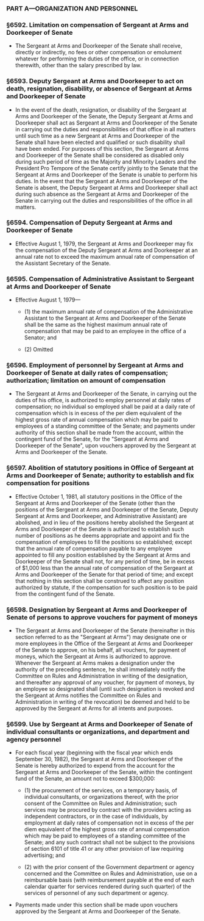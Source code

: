 ### PART A—ORGANIZATION AND PERSONNEL

### §6592. Limitation on compensation of Sergeant at Arms and Doorkeeper of Senate
* The Sergeant at Arms and Doorkeeper of the Senate shall receive, directly or indirectly, no fees or other compensation or emolument whatever for performing the duties of the office, or in connection therewith, other than the salary prescribed by law.

### §6593. Deputy Sergeant at Arms and Doorkeeper to act on death, resignation, disability, or absence of Sergeant at Arms and Doorkeeper of Senate
* In the event of the death, resignation, or disability of the Sergeant at Arms and Doorkeeper of the Senate, the Deputy Sergeant at Arms and Doorkeeper shall act as Sergeant at Arms and Doorkeeper of the Senate in carrying out the duties and responsibilities of that office in all matters until such time as a new Sergeant at Arms and Doorkeeper of the Senate shall have been elected and qualified or such disability shall have been ended. For purposes of this section, the Sergeant at Arms and Doorkeeper of the Senate shall be considered as disabled only during such period of time as the Majority and Minority Leaders and the President Pro Tempore of the Senate certify jointly to the Senate that the Sergeant at Arms and Doorkeeper of the Senate is unable to perform his duties. In the event that the Sergeant at Arms and Doorkeeper of the Senate is absent, the Deputy Sergeant at Arms and Doorkeeper shall act during such absence as the Sergeant at Arms and Doorkeeper of the Senate in carrying out the duties and responsibilities of the office in all matters.

### §6594. Compensation of Deputy Sergeant at Arms and Doorkeeper of Senate
* Effective August 1, 1979, the Sergeant at Arms and Doorkeeper may fix the compensation of the Deputy Sergeant at Arms and Doorkeeper at an annual rate not to exceed the maximum annual rate of compensation of the Assistant Secretary of the Senate.

### §6595. Compensation of Administrative Assistant to Sergeant at Arms and Doorkeeper of Senate
* Effective August 1, 1979—

  * (1) the maximum annual rate of compensation of the Administrative Assistant to the Sergeant at Arms and Doorkeeper of the Senate shall be the same as the highest maximum annual rate of compensation that may be paid to an employee in the office of a Senator; and

  * (2) Omitted

### §6596. Employment of personnel by Sergeant at Arms and Doorkeeper of Senate at daily rates of compensation; authorization; limitation on amount of compensation
* The Sergeant at Arms and Doorkeeper of the Senate, in carrying out the duties of his office, is authorized to employ personnel at daily rates of compensation; no individual so employed shall be paid at a daily rate of compensation which is in excess of the per diem equivalent of the highest gross rate of annual compensation which may be paid to employees of a standing committee of the Senate; and payments under authority of this section shall be made from the account, within the contingent fund of the Senate, for the "Sergeant at Arms and Doorkeeper of the Senate", upon vouchers approved by the Sergeant at Arms and Doorkeeper of the Senate.

### §6597. Abolition of statutory positions in Office of Sergeant at Arms and Doorkeeper of Senate; authority to establish and fix compensation for positions
* Effective October 1, 1981, all statutory positions in the Office of the Sergeant at Arms and Doorkeeper of the Senate (other than the positions of the Sergeant at Arms and Doorkeeper of the Senate, Deputy Sergeant at Arms and Doorkeeper, and Administrative Assistant) are abolished, and in lieu of the positions hereby abolished the Sergeant at Arms and Doorkeeper of the Senate is authorized to establish such number of positions as he deems appropriate and appoint and fix the compensation of employees to fill the positions so established; except that the annual rate of compensation payable to any employee appointed to fill any position established by the Sergeant at Arms and Doorkeeper of the Senate shall not, for any period of time, be in excess of $1,000 less than the annual rate of compensation of the Sergeant at Arms and Doorkeeper of the Senate for that period of time; and except that nothing in this section shall be construed to affect any position authorized by statute, if the compensation for such position is to be paid from the contingent fund of the Senate.

### §6598. Designation by Sergeant at Arms and Doorkeeper of Senate of persons to approve vouchers for payment of moneys
* The Sergeant at Arms and Doorkeeper of the Senate (hereinafter in this section referred to as the "Sergeant at Arms") may designate one or more employees in the Office of the Sergeant at Arms and Doorkeeper of the Senate to approve, on his behalf, all vouchers, for payment of moneys, which the Sergeant at Arms is authorized to approve. Whenever the Sergeant at Arms makes a designation under the authority of the preceding sentence, he shall immediately notify the Committee on Rules and Administration in writing of the designation, and thereafter any approval of any voucher, for payment of moneys, by an employee so designated shall (until such designation is revoked and the Sergeant at Arms notifies the Committee on Rules and Administration in writing of the revocation) be deemed and held to be approved by the Sergeant at Arms for all intents and purposes.

### §6599. Use by Sergeant at Arms and Doorkeeper of Senate of individual consultants or organizations, and department and agency personnel
* For each fiscal year (beginning with the fiscal year which ends September 30, 1982), the Sergeant at Arms and Doorkeeper of the Senate is hereby authorized to expend from the account for the Sergeant at Arms and Doorkeeper of the Senate, within the contingent fund of the Senate, an amount not to exceed $300,000:

  * (1) the procurement of the services, on a temporary basis, of individual consultants, or organizations thereof, with the prior consent of the Committee on Rules and Administration; such services may be procured by contract with the providers acting as independent contractors, or in the case of individuals, by employment at daily rates of compensation not in excess of the per diem equivalent of the highest gross rate of annual compensation which may be paid to employees of a standing committee of the Senate; and any such contract shall not be subject to the provisions of section 6101 of title 41 or any other provision of law requiring advertising; and

  * (2) with the prior consent of the Government department or agency concerned and the Committee on Rules and Administration, use on a reimbursable basis (with reimbursement payable at the end of each calendar quarter for services rendered during such quarter) of the services of personnel of any such department or agency.


* Payments made under this section shall be made upon vouchers approved by the Sergeant at Arms and Doorkeeper of the Senate.